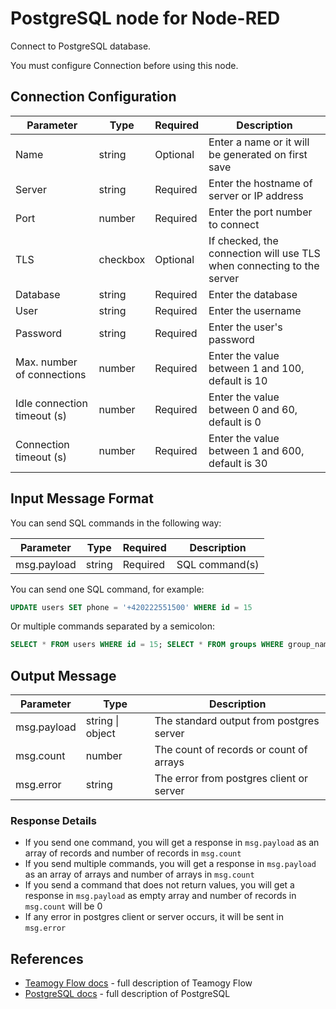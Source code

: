 # PostgreSQL node for Node-RED

Connect to PostgreSQL database.

You must configure Connection before using this node.

## Connection Configuration

| Parameter | Type | Required | Description |
|-----------|------|----------|-------------|
| Name | string | Optional | Enter a name or it will be generated on first save |
| Server | string | Required | Enter the hostname of server or IP address |
| Port | number | Required | Enter the port number to connect |
| TLS | checkbox | Optional | If checked, the connection will use TLS when connecting to the server |
| Database | string | Required | Enter the database |
| User | string | Required | Enter the username |
| Password | string | Required | Enter the user's password |
| Max. number of connections | number | Required | Enter the value between 1 and 100, default is 10 |
| Idle connection timeout (s) | number | Required | Enter the value between 0 and 60, default is 0 |
| Connection timeout (s) | number | Required | Enter the value between 1 and 600, default is 30 |

## Input Message Format

You can send SQL commands in the following way:

| Parameter | Type | Required | Description |
|-----------|------|----------|-------------|
| msg.payload | string | Required | SQL command(s) |

You can send one SQL command, for example:
```sql
UPDATE users SET phone = '+420222551500' WHERE id = 15
```

Or multiple commands separated by a semicolon:
```sql
SELECT * FROM users WHERE id = 15; SELECT * FROM groups WHERE group_name = 'accounting'
```

## Output Message

| Parameter | Type | Description |
|-----------|------|-------------|
| msg.payload | string \| object | The standard output from postgres server |
| msg.count | number | The count of records or count of arrays |
| msg.error | string | The error from postgres client or server |

### Response Details

- If you send one command, you will get a response in `msg.payload` as an array of records and number of records in `msg.count`
- If you send multiple commands, you will get a response in `msg.payload` as an array of arrays and number of arrays in `msg.count`
- If you send a command that does not return values, you will get a response in `msg.payload` as empty array and number of records in `msg.count` will be 0
- If any error in postgres client or server occurs, it will be sent in `msg.error`

## References

- [Teamogy Flow docs](https://teamogy.com/teamogy-flow) - full description of Teamogy Flow
- [PostgreSQL docs](https://www.postgresql.org/docs/) - full description of PostgreSQL
